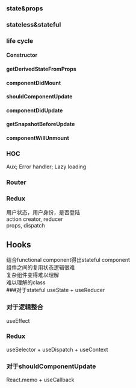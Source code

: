 ### state&props
### stateless&stateful
### life cycle
#### Constructor
#### getDerivedStateFromProps
#### componentDidMount
#### shouldComponentUpdate
#### componentDidUpdate
#### getSnapshotBeforeUpdate
#### componentWillUnmount
### HOC
Aux; Error handler; Lazy loading
### Router
### Redux
用户状态，用户身份，是否登陆  
action creator, reducer  
props, dispatch  
## Hooks
结合functional component得出stateful component  
组件之间的复用状态逻辑很难  
复杂组件变得难以理解  
难以理解的class  
###对于stateful
useState + useReducer
### 对于逻辑整合
useEffect
### Redux
useSelector + useDispatch + useContext
### 对于shouldComponentUpdate
React.memo + useCallback



